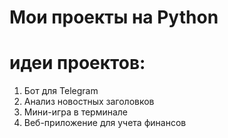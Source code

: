 # Мои проекты на Python

# идеи проектов:
1. Бот для Telegram
2. Анализ новостных заголовков
3. Мини-игра в терминале
4. Веб-приложение для учета финансов